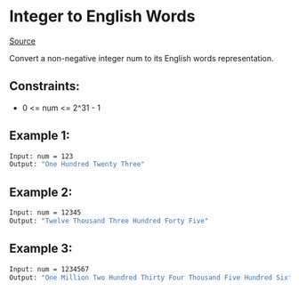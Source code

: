 # Integer to English Words
[Source](https://leetcode.com/problems/integer-to-english-words/)

Convert a non-negative integer num to its English words representation.

## Constraints:

 - 0 <= num <= 2^31 - 1

## Example 1:
```sh
Input: num = 123
Output: "One Hundred Twenty Three"
```

## Example 2:
```sh
Input: num = 12345
Output: "Twelve Thousand Three Hundred Forty Five"
```

## Example 3:
```sh
Input: num = 1234567
Output: "One Million Two Hundred Thirty Four Thousand Five Hundred Sixty Seven"
```
